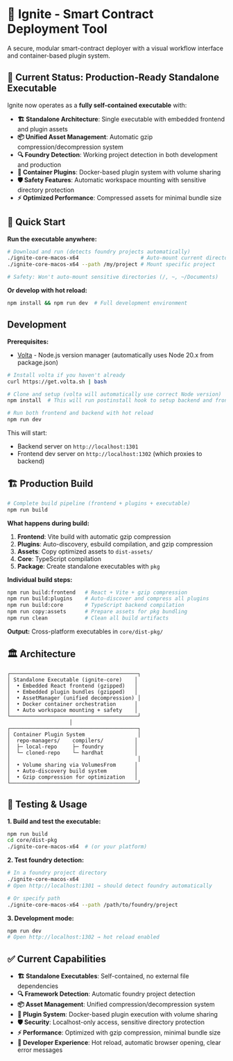 # 🚀 Ignite - Smart Contract Deployment Tool

A secure, modular smart-contract deployer with a visual workflow interface and container-based plugin system.

## 🎯 Current Status: Production-Ready Standalone Executable

Ignite now operates as a **fully self-contained executable** with:

- **🏗️ Standalone Architecture**: Single executable with embedded frontend and plugin assets
- **📦 Unified Asset Management**: Automatic gzip compression/decompression system
- **🔍 Foundry Detection**: Working project detection in both development and production
- **🐳 Container Plugins**: Docker-based plugin system with volume sharing
- **🛡️ Safety Features**: Automatic workspace mounting with sensitive directory protection
- **⚡ Optimized Performance**: Compressed assets for minimal bundle size

## 🏁 Quick Start

**Run the executable anywhere:**

```bash
# Download and run (detects foundry projects automatically)
./ignite-core-macos-x64                    # Auto-mount current directory
./ignite-core-macos-x64 --path /my/project # Mount specific project

# Safety: Won't auto-mount sensitive directories (/, ~, ~/Documents)
```

**Or develop with hot reload:**

```bash
npm install && npm run dev  # Full development environment
```

## Development

**Prerequisites:**

- [Volta](https://volta.sh/) - Node.js version manager (automatically uses Node 20.x from package.json)

```bash
# Install volta if you haven't already
curl https://get.volta.sh | bash

# Clone and setup (volta will automatically use correct Node version)
npm install  # This will run postinstall hook to setup backend and frontend

# Run both frontend and backend with hot reload
npm run dev
```

This will start:

- Backend server on `http://localhost:1301`
- Frontend dev server on `http://localhost:1302` (which proxies to backend)

## 🏗️ Production Build

```bash
# Complete build pipeline (frontend + plugins + executable)
npm run build
```

**What happens during build:**

1. **Frontend**: Vite build with automatic gzip compression
2. **Plugins**: Auto-discovery, esbuild compilation, and gzip compression
3. **Assets**: Copy optimized assets to `dist-assets/`
4. **Core**: TypeScript compilation
5. **Package**: Create standalone executables with `pkg`

**Individual build steps:**

```bash
npm run build:frontend   # React + Vite + gzip compression
npm run build:plugins    # Auto-discover and compress all plugins
npm run build:core       # TypeScript backend compilation
npm run copy:assets      # Prepare assets for pkg bundling
npm run clean            # Clean all build artifacts
```

**Output:** Cross-platform executables in `core/dist-pkg/`

## 🏛️ Architecture

```
┌─────────────────────────────────────────┐
│ Standalone Executable (ignite-core)    │
│  • Embedded React frontend (gzipped)   │
│  • Embedded plugin bundles (gzipped)   │
│  • AssetManager (unified decompression) │
│  • Docker container orchestration      │
│  • Auto workspace mounting + safety    │
└─────────────────────────────────────────┘
                    │
┌─────────────────────────────────────────┐
│ Container Plugin System                 │
│  repo-managers/    compilers/          │
│  ├─ local-repo     ├─ foundry          │
│  └─ cloned-repo    └─ hardhat          │
│                                         │
│  • Volume sharing via VolumesFrom      │
│  • Auto-discovery build system         │
│  • Gzip compression for optimization   │
└─────────────────────────────────────────┘
```

## 🧪 Testing & Usage

**1. Build and test the executable:**

```bash
npm run build
cd core/dist-pkg
./ignite-core-macos-x64  # (or your platform)
```

**2. Test foundry detection:**

```bash
# In a foundry project directory
./ignite-core-macos-x64
# Open http://localhost:1301 → should detect foundry automatically

# Or specify path
./ignite-core-macos-x64 --path /path/to/foundry/project
```

**3. Development mode:**

```bash
npm run dev
# Open http://localhost:1302 → hot reload enabled
```

## ✅ Current Capabilities

- **🏗️ Standalone Executables**: Self-contained, no external file dependencies
- **🔍 Framework Detection**: Automatic foundry project detection
- **📦 Asset Management**: Unified compression/decompression system
- **🐳 Plugin System**: Docker-based plugin execution with volume sharing
- **🛡️ Security**: Localhost-only access, sensitive directory protection
- **⚡ Performance**: Optimized with gzip compression, minimal bundle size
- **🔧 Developer Experience**: Hot reload, automatic browser opening, clear error messages
